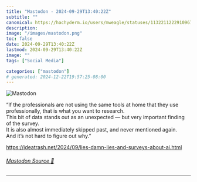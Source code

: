 ```yaml
---
title: "Mastodon - 2024-09-29T13:40:22Z"
subtitle: ""
canonical: https://hachyderm.io/users/mweagle/statuses/113221122291096769
description:
image: "/images/mastodon.png"
toc: false
date: 2024-09-29T13:40:22Z
lastmod: 2024-09-29T13:40:22Z
image: ""
tags: ["Social Media"]

categories: ["mastodon"]
# generated: 2024-12-22T19:57:25-08:00
---
```

![Mastodon](/images/mastodon.png)

<p>“If the professionals are not using the same tools at home that they use professionally, that is what you want to research.<br />This bit of data stands out as an unexpected — but very important finding of the survey.<br />It is also almost immediately skipped past, and never mentioned again.<br />And it’s not hard to figure out why.”</p><p><a href="https://ideatrash.net/2024/09/lies-damn-lies-and-surveys-about-ai.html" target="_blank" rel="nofollow noopener noreferrer" translate="no"><span class="invisible">https://</span><span class="ellipsis">ideatrash.net/2024/09/lies-dam</span><span class="invisible">n-lies-and-surveys-about-ai.html</span></a></p>


###### [Mastodon Source 🐘](https://hachyderm.io/@mweagle/113221122291096769)

___
